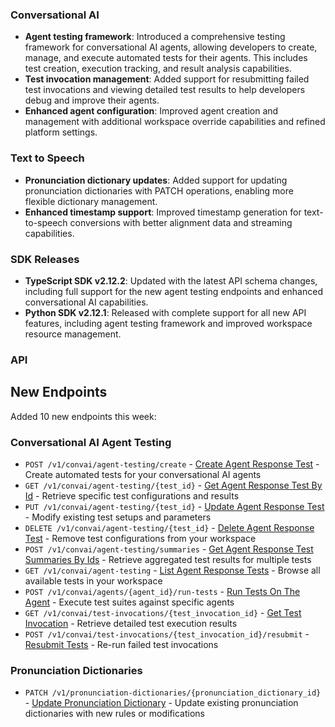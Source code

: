 ### Conversational AI

- **Agent testing framework**: Introduced a comprehensive testing framework for conversational AI agents, allowing developers to create, manage, and execute automated tests for their agents. This includes test creation, execution tracking, and result analysis capabilities.
- **Test invocation management**: Added support for resubmitting failed test invocations and viewing detailed test results to help developers debug and improve their agents.
- **Enhanced agent configuration**: Improved agent creation and management with additional workspace override capabilities and refined platform settings.

### Text to Speech

- **Pronunciation dictionary updates**: Added support for updating pronunciation dictionaries with PATCH operations, enabling more flexible dictionary management.
- **Enhanced timestamp support**: Improved timestamp generation for text-to-speech conversions with better alignment data and streaming capabilities.

### SDK Releases

- **TypeScript SDK v2.12.2**: Updated with the latest API schema changes, including full support for the new agent testing endpoints and enhanced conversational AI capabilities.
- **Python SDK v2.12.1**: Released with complete support for all new API features, including agent testing framework and improved workspace resource management.

### API

<Accordion title="View API changes">

## New Endpoints

Added 10 new endpoints this week:

### Conversational AI Agent Testing

- `POST /v1/convai/agent-testing/create` - [Create Agent Response Test](/docs/api-reference/tests/create) - Create automated tests for your conversational AI agents
- `GET /v1/convai/agent-testing/{test_id}` - [Get Agent Response Test By Id](/docs/api-reference/tests/get) - Retrieve specific test configurations and results
- `PUT /v1/convai/agent-testing/{test_id}` - [Update Agent Response Test](/docs/api-reference/tests/update) - Modify existing test setups and parameters
- `DELETE /v1/convai/agent-testing/{test_id}` - [Delete Agent Response Test](/docs/api-reference/tests/delete) - Remove test configurations from your workspace
- `POST /v1/convai/agent-testing/summaries` - [Get Agent Response Test Summaries By Ids](/docs/api-reference/tests/summaries) - Retrieve aggregated test results for multiple tests
- `GET /v1/convai/agent-testing` - [List Agent Response Tests](/docs/api-reference/tests/list) - Browse all available tests in your workspace
- `POST /v1/convai/agents/{agent_id}/run-tests` - [Run Tests On The Agent](/docs/api-reference/tests/run-tests) - Execute test suites against specific agents
- `GET /v1/convai/test-invocations/{test_invocation_id}` - [Get Test Invocation](/docs/api-reference/tests/test-invocations/get) - Retrieve detailed test execution results
- `POST /v1/convai/test-invocations/{test_invocation_id}/resubmit` - [Resubmit Tests](/docs/api-reference/tests/test-invocations/resubmit) - Re-run failed test invocations

### Pronunciation Dictionaries

- `PATCH /v1/pronunciation-dictionaries/{pronunciation_dictionary_id}` - [Update Pronunciation Dictionary](/docs/api-reference/pronunciation-dictionaries/update) - Update existing pronunciation dictionaries with new rules or modifications

</Accordion>
